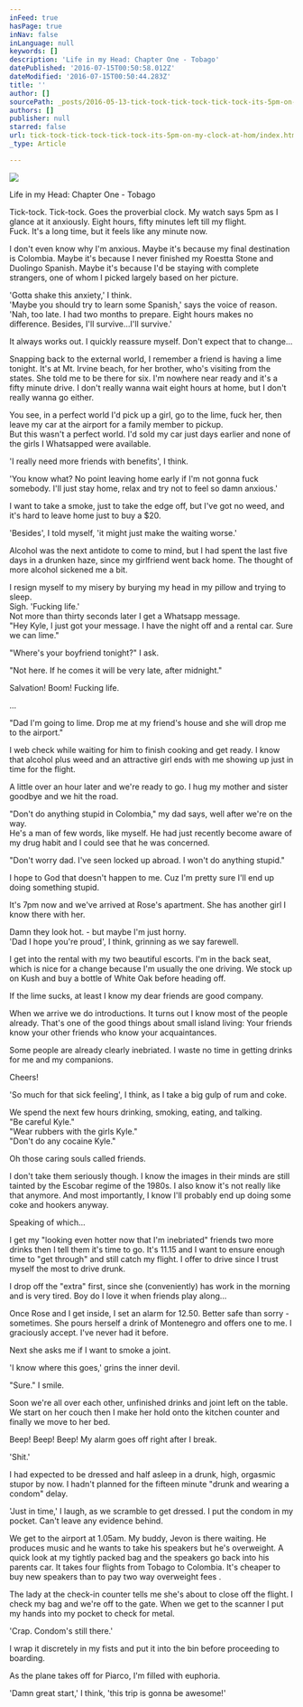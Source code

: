 ```yaml
---
inFeed: true
hasPage: true
inNav: false
inLanguage: null
keywords: []
description: 'Life in my Head: Chapter One - Tobago'
datePublished: '2016-07-15T00:50:58.012Z'
dateModified: '2016-07-15T00:50:44.283Z'
title: ''
author: []
sourcePath: _posts/2016-05-13-tick-tock-tick-tock-tick-tock-its-5pm-on-my-clock-at-hom.md
authors: []
publisher: null
starred: false
url: tick-tock-tick-tock-tick-tock-its-5pm-on-my-clock-at-hom/index.html
_type: Article

---
```

![](https://the-grid-user-content.s3-us-west-2.amazonaws.com/feea70bd-4dea-4553-93a2-7b7720197cb9.jpg)

Life in my Head: Chapter One - Tobago

Tick-tock. Tick-tock. Goes the proverbial clock. My watch says 5pm as I glance at it anxiously. Eight hours, fifty minutes left till my flight.   
Fuck. It's a long time, but it feels like any minute now.

I don't even know why I'm anxious. Maybe it's because my final destination is Colombia. Maybe it's because I never finished my Roestta Stone and Duolingo Spanish. Maybe it's because I'd be staying with complete strangers, one of whom I picked largely based on her picture.

'Gotta shake this anxiety,' I think.   
'Maybe you should try to learn some Spanish,' says the voice of reason.  
'Nah, too late. I had two months to prepare. Eight hours makes no difference. Besides, I'll survive...I'll survive.' 

It always works out. I quickly reassure myself. Don't expect that to change...

Snapping back to the external world, I remember a friend is having a lime tonight. It's at Mt. Irvine beach, for her brother, who's visiting from the states. She told me to be there for six. I'm nowhere near ready and it's a fifty minute drive. I don't really wanna wait eight hours at home, but I don't really wanna go either.

You see, in a perfect world I'd pick up a girl, go to the lime, fuck her, then leave my car at the airport for a family member to pickup.  
But this wasn't a perfect world. I'd sold my car just days earlier and none of the girls I Whatsapped were available. 

'I really need more friends with benefits', I think.

'You know what? No point leaving home early if I'm not gonna fuck somebody. I'll just stay home, relax and try not to feel so damn anxious.'

I want to take a smoke, just to take the edge off, but I've got no weed, and it's hard to leave home just to buy a $20\. 

'Besides', I told myself, 'it might just make the waiting worse.'

Alcohol was the next antidote to come to mind, but I had spent the last five days in a drunken haze, since my girlfriend went back home. The thought of more alcohol sickened me a bit.

I resign myself to my misery by burying my head in my pillow and trying to sleep.  
Sigh. 'Fucking life.'  
Not more than thirty seconds later I get a Whatsapp message.   
"Hey Kyle, I just got your message. I have the night off and a rental car. Sure we can lime." 

"Where's your boyfriend tonight?" I ask. 

"Not here. If he comes it will be very late, after midnight." 

Salvation! Boom! Fucking life.

...

"Dad I'm going to lime. Drop me at my friend's house and she will drop me to the airport." 

I web check while waiting for him to finish cooking and get ready. I know that alcohol plus weed and an attractive girl ends with me showing up just in time for the flight.

A little over an hour later and we're ready to go. I hug my mother and sister goodbye and we hit the road. 

"Don't do anything stupid in Colombia," my dad says, well after we're on the way.   
He's a man of few words, like myself. He had just recently become aware of my drug habit and I could see that he was concerned.

"Don't worry dad. I've seen locked up abroad. I won't do anything stupid."

I hope to God that doesn't happen to me. Cuz I'm pretty sure I'll end up doing something stupid.

It's 7pm now and we've arrived at Rose's apartment. She has another girl I know there with her. 

Damn they look hot. - but maybe I'm just horny.   
'Dad I hope you're proud', I think, grinning as we say farewell. 

I get into the rental with my two beautiful escorts. I'm in the back seat, which is nice for a change because I'm usually the one driving. We stock up on Kush and buy a bottle of White Oak before heading off.

If the lime sucks, at least I know my dear friends are good company.

When we arrive we do introductions. It turns out I know most of the people already. That's one of the good things about small island living: Your friends know your other friends who know your acquaintances. 

Some people are already clearly inebriated. I waste no time in getting drinks for me and my companions. 

Cheers!

'So much for that sick feeling', I think, as I take a big gulp of rum and coke. 

We spend the next few hours drinking, smoking, eating, and talking.   
"Be careful Kyle."  
"Wear rubbers with the girls Kyle."  
"Don't do any cocaine Kyle." 

Oh those caring souls called friends. 

I don't take them seriously though. I know the images in their minds are still tainted by the Escobar regime of the 1980s. I also know it's not really like that anymore. And most importantly, I know I'll probably end up doing some coke and hookers anyway.

Speaking of which...

I get my "looking even hotter now that I'm inebriated" friends two more drinks then I tell them it's time to go. It's 11.15 and I want to ensure enough time to "get through" and still catch my flight. I offer to drive since I trust myself the most to drive drunk. 

I drop off the "extra" first, since she (conveniently) has work in the morning and is very tired. Boy do I love it when friends play along...

Once Rose and I get inside, I set an alarm for 12.50\. Better safe than sorry - sometimes. She pours herself a drink of Montenegro and offers one to me. I graciously accept. I've never had it before. 

Next she asks me if I want to smoke a joint. 

'I know where this goes,' grins the inner devil.

"Sure." I smile.

Soon we're all over each other, unfinished drinks and joint left on the table. We start on her couch then I make her hold onto the kitchen counter and finally we move to her bed. 

Beep! Beep! Beep! My alarm goes off right after I break. 

'Shit.'

I had expected to be dressed and half asleep in a drunk, high, orgasmic stupor by now. I hadn't planned for the fifteen minute "drunk and wearing a condom" delay.

'Just in time,' I laugh, as we scramble to get dressed. I put the condom in my pocket. Can't leave any evidence behind. 

We get to the airport at 1.05am. My buddy, Jevon is there waiting. He produces music and he wants to take his speakers but he's overweight. A quick look at my tightly packed bag and the speakers go back into his parents car. It takes four flights from Tobago to Colombia. It's cheaper to buy new speakers than to pay two way overweight fees . 

The lady at the check-in counter tells me she's about to close off the flight. I check my bag and we're off to the gate. When we get to the scanner I put my hands into my pocket to check for metal. 

'Crap. Condom's still there.' 

I wrap it discretely in my fists and put it into the bin before proceeding to boarding.

As the plane takes off for Piarco, I'm filled with euphoria.

'Damn great start,' I think, 'this trip is gonna be awesome!'